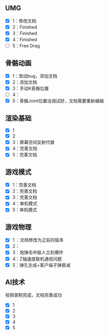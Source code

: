 ## UMG

- [x] 1：修改文档
- [x] 2：Finished
- [x] 3：Finished
- [x] 4：Finished
- [ ] 5：Free Drag

## 骨骼动画

- [x] 1：改动bug，添加文档
- [x] 2：添加文档
- [x] 3：手动K骨骼位置
- [ ] 4：
- [x] 5：骨骼Joint位置没调试好，文档需要重新编辑

## 渲染基础

- [x] 1
- [x] 2
- [x] 3：屏幕空间反射代替
- [x] 4：完善文档
- [x] 5：完善文档

## 游戏模式

- [x] 1：完善文档
- [x] 2：完善文档
- [x] 3：完善文档
- [x] 4：单机模式
- [x] 5：单机模式

## 游戏物理

- [x] 1 ：文档修改为之前的版本
- [x] 2：
- [x] 3：炮弹击中敌人立刻爆炸
- [x] 4：Z轴速度联机通信问题
- [x] 5：弹孔生成+客户端子弹衰减

## AI技术

视频录制完成，文档完善成功

- [x] 1
- [x] 2
- [x] 3
- [x] 4
- [x] 5